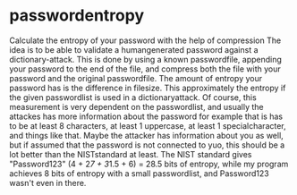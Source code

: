 # passwordentropy
Calculate the entropy of your password with the help of compression
The idea is to be able to validate a humangenerated password against a dictionary-attack.
This is done by using a known passwordfile, appending your password to the end of the file, and compress both the file with your password and the original passwordfile. The amount of entropy your password has is the difference in filesize. This approximately the entropy if the given passwordlist is used in a dictionaryattack. Of course, this measurement is very dependent on the passwordlist, and usually the attackes has more information about the password for example that is has to be at least 8 characters, at least 1 uppercase, at least 1 specialcharacter, and things like that. Maybe the attacker has information about you as well, but if assumed that the password is not connected to yuo, this should be a lot better than the NISTstandard at least. The NIST standard gives "Password123" (4 + 2*7 + 3*1.5 + 6) = 28.5 bits of entropy, while my program achieves 8 bits of entropy with a small passwordlist, and Password123 wasn't even in there.
